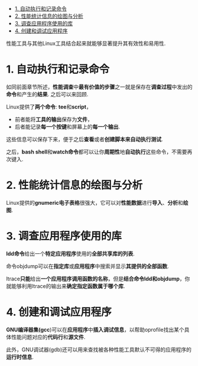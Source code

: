 
<!-- @import "[TOC]" {cmd="toc" depthFrom=1 depthTo=6 orderedList=false} -->

<!-- code_chunk_output -->

- [1. 自动执行和记录命令](#1-自动执行和记录命令)
- [2. 性能统计信息的绘图与分析](#2-性能统计信息的绘图与分析)
- [3. 调查应用程序使用的库](#3-调查应用程序使用的库)
- [4. 创建和调试应用程序](#4-创建和调试应用程序)

<!-- /code_chunk_output -->

性能工具与其他Linux工具结合起来就能够显著提升其有效性和易用性. 

# 1. 自动执行和记录命令

如同前面章节所述，**性能调查**中**最有价值的步骤**之一就是保存在**调查过程**中发出的**命令**和产生的**结果**. 之后可以来回顾.

Linux提供了**两个命令**: **tee**和**script**，

* 前者能将**工具的输出**保存为**文件**，
* 后者能记录**每一个按键**和屏幕上的**每一个输出**. 

这些信息可以保存下来，便于之后**查看**或者**创建脚本来自动执行测试**. 

之后，**bash shell**和**watch命令**都可以让你**周期性**地**自动执行**这些命令，不需要再次键入. 

# 2. 性能统计信息的绘图与分析

Linux提供的**gnumeric电子表格**很强大，它可以对**性能数据**进行**导入**、**分析**和**绘图**. 

# 3. 调查应用程序使用的库

**ldd命令**给出一个**特定应用程序**使用的**全部共享库的列表**. 

命令objdump可以在**指定库**或**应用程序**中搜索并显示**其提供的全部函数**. 

ltrace**只能**给出**一个应用程序调用函数的名称**，但是**结合命令ldd和objdump**，你就能够利用ltrace的输出来**确定指定函数属于哪个库**. 

# 4. 创建和调试应用程序

**GNU编译器集(gcc**)可以在**应用程序**中**插入调试信息**，以帮助oprofile找出某个具体性能问题对应的**代码行**和**源文件**. 

此外，GNU调试器(gdb)还可以用来查找被各种性能工具默认不可得的应用程序的**运行时信息**. 
